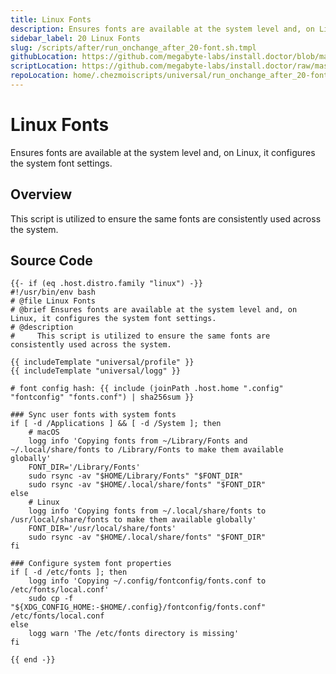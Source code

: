 ```yaml
---
title: Linux Fonts
description: Ensures fonts are available at the system level and, on Linux, it configures the system font settings.
sidebar_label: 20 Linux Fonts
slug: /scripts/after/run_onchange_after_20-font.sh.tmpl
githubLocation: https://github.com/megabyte-labs/install.doctor/blob/master/home/.chezmoiscripts/universal/run_onchange_after_20-font.sh.tmpl
scriptLocation: https://github.com/megabyte-labs/install.doctor/raw/master/home/.chezmoiscripts/universal/run_onchange_after_20-font.sh.tmpl
repoLocation: home/.chezmoiscripts/universal/run_onchange_after_20-font.sh.tmpl
---
```

# Linux Fonts

Ensures fonts are available at the system level and, on Linux, it configures the system font settings.

## Overview

This script is utilized to ensure the same fonts are consistently used across the system.



## Source Code

```
{{- if (eq .host.distro.family "linux") -}}
#!/usr/bin/env bash
# @file Linux Fonts
# @brief Ensures fonts are available at the system level and, on Linux, it configures the system font settings.
# @description
#     This script is utilized to ensure the same fonts are consistently used across the system.

{{ includeTemplate "universal/profile" }}
{{ includeTemplate "universal/logg" }}

# font config hash: {{ include (joinPath .host.home ".config" "fontconfig" "fonts.conf") | sha256sum }}

### Sync user fonts with system fonts
if [ -d /Applications ] && [ -d /System ]; then
    # macOS
    logg info 'Copying fonts from ~/Library/Fonts and ~/.local/share/fonts to /Library/Fonts to make them available globally'
    FONT_DIR='/Library/Fonts'
    sudo rsync -av "$HOME/Library/Fonts" "$FONT_DIR"
    sudo rsync -av "$HOME/.local/share/fonts" "$FONT_DIR"
else
    # Linux
    logg info 'Copying fonts from ~/.local/share/fonts to /usr/local/share/fonts to make them available globally'
    FONT_DIR='/usr/local/share/fonts'
    sudo rsync -av "$HOME/.local/share/fonts" "$FONT_DIR"
fi

### Configure system font properties
if [ -d /etc/fonts ]; then
    logg info 'Copying ~/.config/fontconfig/fonts.conf to /etc/fonts/local.conf'
    sudo cp -f "${XDG_CONFIG_HOME:-$HOME/.config}/fontconfig/fonts.conf" /etc/fonts/local.conf
else
    logg warn 'The /etc/fonts directory is missing'
fi

{{ end -}}
```
